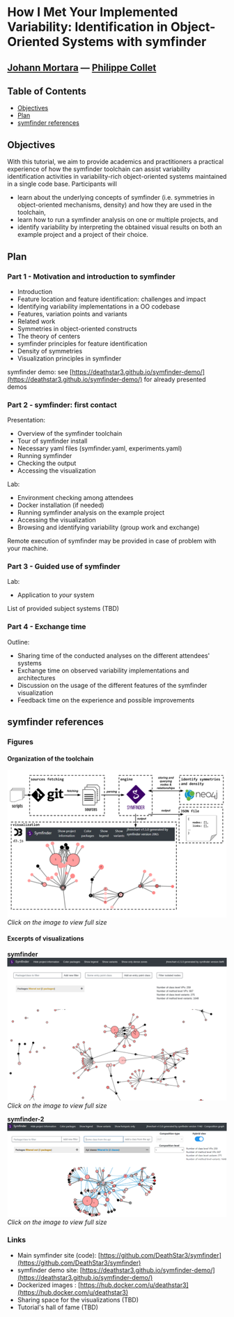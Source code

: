 # How I Met Your Implemented Variability: Identification in Object-Oriented Systems with symfinder

## [Johann Mortara](https://j-mortara.github.io/) — [Philippe Collet](https://www.i3s.unice.fr/Philippe_Collet/)

## Table of Contents

- [Objectives](objectives)
- [Plan](plan)
- [symfinder references](symfinder-references)

## Objectives

With this tutorial, we aim to provide academics and practitioners a practical experience of how the symfinder toolchain can assist variability identification activities in variability-rich object-oriented systems maintained in a single code base.
Participants will 

* learn about the underlying concepts of symfinder (i.e. symmetries in object-oriented mechanisms, density) and how they are used in the toolchain,
* learn how to run a symfinder analysis on one or multiple projects, and
* identify variability by interpreting the obtained visual results on both an example project and a project of their choice.

## Plan

### Part 1 - Motivation and introduction to symfinder

* Introduction
* Feature location and feature identification: challenges and impact
* Identifying variability implementations in a OO codebase
* Features, variation points and variants
* Related work
* Symmetries in object-oriented constructs
* The theory of centers
* symfinder principles for feature identification
* Density of symmetries
* Visualization principles in symfinder

symfinder demo: see [https://deathstar3.github.io/symfinder-demo/](https://deathstar3.github.io/symfinder-demo/) for already presented demos

### Part 2 - symfinder: first contact

Presentation:

* Overview of the symfinder toolchain
* Tour of symfinder install
* Necessary yaml files (symfinder.yaml, experiments.yaml)
* Running symfinder
* Checking the output
* Accessing the visualization

Lab:

* Environment checking among attendees
* Docker installation (if needed)
* Running symfinder analysis on the example project
* Accessing the visualization
* Browsing and identifying variability (group work and exchange)

Remote execution of symfinder may be provided in case of problem with your machine.

### Part 3 - Guided use of symfinder

Lab: 

* Application to *your* system

List of provided subject systems (TBD)

### Part 4 - Exchange time

Outline:

*  Sharing time of the conducted analyses on the different attendees' systems
*  Exchange time on observed variability implementations and architectures
*  Discussion on the usage of the different features of the symfinder visualization
*  Feedback time on the experience and possible improvements


## symfinder references

### Figures

#### Organization of the toolchain

[![toolchain](img/toolchain.png)](img/toolchain.png)
_Click on the image to view full size_

#### Excerpts of visualizations

**symfinder**
[![toolchain](img/visualization-symfinder.png)](img/visualization-symfinder.png)
_Click on the image to view full size_

**symfinder-2**
[![toolchain](img/visualization-symfinder-2.png)](img/visualization-symfinder-2.png)
_Click on the image to view full size_


### Links

* Main symfinder site (code): [https://github.com/DeathStar3/symfinder](https://github.com/DeathStar3/symfinder)
* symfinder demo site: [https://deathstar3.github.io/symfinder-demo/](https://deathstar3.github.io/symfinder-demo/)
* Dockerized images : [https://hub.docker.com/u/deathstar3](https://hub.docker.com/u/deathstar3)
* Sharing space for the visualizations (TBD)
* Tutorial's hall of fame (TBD)